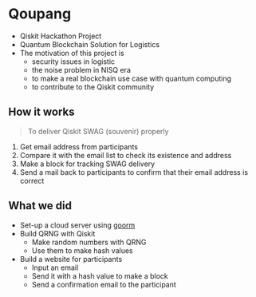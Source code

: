 # Qoupang

- Qiskit Hackathon Project
- Quantum Blockchain Solution for Logistics
- The motivation of this project is
  - security issues in logistic
  - the noise problem in NISQ era
  - to make a real blockchain use case with quantum computing
  - to contribute to the Qiskit community

## How it works

> To deliver Qiskit SWAG (souvenir) properly

1. Get email address from participants
2. Compare it with the email list to check its existence and address
3. Make a block for tracking SWAG delivery
4. Send a mail back to participants to confirm that their email address is correct

## What we did

- Set-up a cloud server using [goorm](https://www.goorm.io/)
- Build QRNG with Qiskit
  - Make random numbers with QRNG
  - Use them to make hash values
- Build a website for participants
  - Input an email
  - Send it with a hash value to make a block
  - Send a confirmation email to the participant

